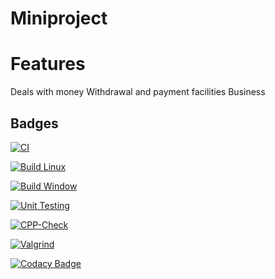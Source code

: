 # Miniproject
# Features
Deals with money
Withdrawal and payment facilities
Business

## Badges

[![CI](https://github.com/MuskaanPuri03/Miniproject/actions/workflows/main.yml/badge.svg)](https://github.com/MuskaanPuri03/Miniproject/actions/workflows/main.yml)

[![Build Linux](https://github.com/MuskaanPuri03/Miniproject/actions/workflows/Build.yml/badge.svg)](https://github.com/MuskaanPuri03/Miniproject/actions/workflows/Build.yml)

[![Build Window](https://github.com/MuskaanPuri03/Miniproject/actions/workflows/Window.yml/badge.svg)](https://github.com/MuskaanPuri03/Miniproject/actions/workflows/Window.yml)

[![Unit Testing](https://github.com/MuskaanPuri03/Miniproject/actions/workflows/Unit.yml/badge.svg)](https://github.com/MuskaanPuri03/Miniproject/actions/workflows/Unit.yml)

[![CPP-Check](https://github.com/MuskaanPuri03/Miniproject/actions/workflows/CPP.yml/badge.svg)](https://github.com/MuskaanPuri03/Miniproject/actions/workflows/CPP.yml)

[![Valgrind](https://github.com/MuskaanPuri03/Miniproject/actions/workflows/Val.yml/badge.svg)](https://github.com/MuskaanPuri03/Miniproject/actions/workflows/Val.yml)

[![Codacy Badge](https://app.codacy.com/project/badge/Grade/c23e34c9c1c24b0dae247c626580cc05)](https://www.codacy.com/gh/MuskaanPuri03/Miniproject/dashboard?utm_source=github.com&amp;utm_medium=referral&amp;utm_content=MuskaanPuri03/Miniproject&amp;utm_campaign=Badge_Grade)
